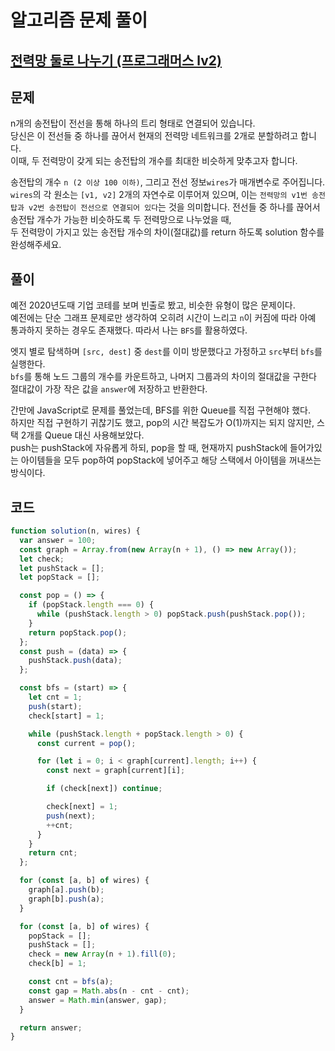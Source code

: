 # 알고리즘 문제 풀이

## [전력망 둘로 나누기 (프로그래머스 lv2)](https://school.programmers.co.kr/learn/courses/30/lessons/86971)

## 문제

n개의 송전탑이 전선을 통해 하나의 트리 형태로 연결되어 있습니다.<br/>
당신은 이 전선들 중 하나를 끊어서 현재의 전력망 네트워크를 2개로 분할하려고 합니다.<br/>
이때, 두 전력망이 갖게 되는 송전탑의 개수를 최대한 비슷하게 맞추고자 합니다.

송전탑의 개수 `n (2 이상 100 이하)`, 그리고 전선 정보`wires`가 매개변수로 주어집니다.<br/>
`wires`의 각 원소는 `[v1, v2]` 2개의 자연수로 이루어져 있으며, 이는 `전력망의 v1번 송전탑과 v2번 송전탑이 전선으로 연결되어 있다`는 것을 의미합니다.
전선들 중 하나를 끊어서 송전탑 개수가 가능한 비슷하도록 두 전력망으로 나누었을 때,<br/>
두 전력망이 가지고 있는 송전탑 개수의 차이(절대값)를 return 하도록 solution 함수를 완성해주세요.

## 풀이

예전 2020년도때 기업 코테를 보며 빈출로 봤고, 비슷한 유형이 많은 문제이다.<br/>
예전에는 단순 그래프 문제로만 생각하여 오히려 시간이 느리고 `n`이 커짐에 따라 아예 통과하지 못하는 경우도 존재했다.
따라서 나는 `BFS`를 활용하였다.

엣지 별로 탐색하며 `[src, dest]` 중 `dest`를 이미 방문했다고 가정하고 `src`부터 `bfs`를 실행한다.<br/>
`bfs`를 통해 노드 그룹의 개수를 카운트하고, 나머지 그룹과의 차이의 절대값을 구한다<br/>
절대값이 가장 작은 값을 `answer`에 저장하고 반환한다.

간만에 JavaScript로 문제를 풀었는데, BFS를 위한 Queue를 직접 구현해야 했다.<br/>
하지만 직접 구현하기 귀찮기도 했고, pop의 시간 복잡도가 O(1)까지는 되지 않지만, 스택 2개를 Queue 대신 사용해보았다.<br/>
push는 pushStack에 자유롭게 하되, pop을 할 때, 현재까지 pushStack에 들어가있는 아이템들을 모두 pop하여 popStack에 넣어주고 해당 스택에서 아이템을 꺼내쓰는 방식이다.

## 코드

```js
function solution(n, wires) {
  var answer = 100;
  const graph = Array.from(new Array(n + 1), () => new Array());
  let check;
  let pushStack = [];
  let popStack = [];

  const pop = () => {
    if (popStack.length === 0) {
      while (pushStack.length > 0) popStack.push(pushStack.pop());
    }
    return popStack.pop();
  };
  const push = (data) => {
    pushStack.push(data);
  };

  const bfs = (start) => {
    let cnt = 1;
    push(start);
    check[start] = 1;

    while (pushStack.length + popStack.length > 0) {
      const current = pop();

      for (let i = 0; i < graph[current].length; i++) {
        const next = graph[current][i];

        if (check[next]) continue;

        check[next] = 1;
        push(next);
        ++cnt;
      }
    }
    return cnt;
  };

  for (const [a, b] of wires) {
    graph[a].push(b);
    graph[b].push(a);
  }

  for (const [a, b] of wires) {
    popStack = [];
    pushStack = [];
    check = new Array(n + 1).fill(0);
    check[b] = 1;

    const cnt = bfs(a);
    const gap = Math.abs(n - cnt - cnt);
    answer = Math.min(answer, gap);
  }

  return answer;
}
```
